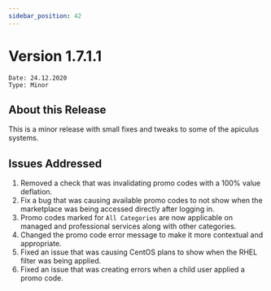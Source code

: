 ```yaml
---
sidebar_position: 42
---
```

# Version 1.7.1.1
```
Date: 24.12.2020
Type: Minor
```

## About this Release

This is a minor release with small fixes and tweaks to some of the apiculus systems.

## Issues Addressed

1. Removed a check that was invalidating promo codes with a 100% value deflation.
2. Fix a bug that was causing available promo codes to not show when the marketplace was being accessed directly after logging in.
3. Promo codes marked for `All Categories` are now applicable on managed and professional services along with other categories.
4. Changed the promo code error message to make it more contextual and appropriate.
5. Fixed an issue that was causing CentOS plans to show when the RHEL filter was being applied.
6. Fixed an issue that was creating errors when a child user applied a promo code.